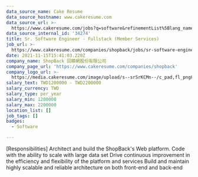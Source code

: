 ```yaml
---
data_source_name: Cake Resume
data_source_hostname: www.cakeresume.com
data_source_url: >-
  https://www.cakeresume.com/jobs?q=software&refinementList%5Blang_name%5D%5B0%5D=English&refinementList%5Bsalary_type%5D=per_year&range%5Bsalary_range%5D%5Bmin%5D=1000000&page=2
data_source_internal_id: '34274'
title: Sr. Software Engineer - Fullstack (Member Services)
job_url: >-
  https://www.cakeresume.com/companies/shopback/jobs/sr-software-engineer-fullstack-member-services
date: 2021-11-15T15:41:03.220Z
company_name: ShopBack 回饋網股份有限公司
company_page_url: 'https://www.cakeresume.com/companies/shopback'
company_logo_url: >-
  https://media.cakeresume.com/image/upload/s--srSrKCMn--/c_pad,fl_png8,h_200,w_200/v1526020549/vhipuceyhp4pm5kqc6dg.png
salary_text: TWD1200000 - TWD2200000
salary_currency: TWD
salary_type: per_year
salary_min: 1200000
salary_max: 2200000
location_list: []
job_tags: []
badges:
  - Software

---
```


[Responsibilities] Architect and build the ShopBack's Web platform. Code with the ability to scale with large data set Drive continuous improvement in the efficiency and flexibility of the platform and services Build and maintain highly scalable and reliable architecture on both front-end and back-end